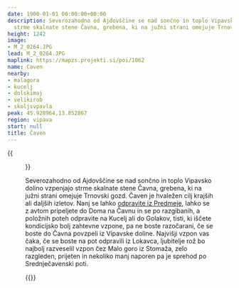 ```yaml
---
date: 1900-01-01 00:00:00+00:00
description: Severozahodno od Ajdovščine se nad sončno in toplo Vipavsko dolino vzpenjajo
  strme skalnate stene Čavna, grebena, ki na južni strani omejuje Trnovski gozd.
height: 1242
image:
- M_2_0264.JPG
lead: M_2_0264.JPG
maplink: https://mapzs.projekti.si/poi/1062
name: Caven
nearby:
- malagora
- kucelj
- dolskimaj
- velikirob
- skoljsvpavla
peak: 45.928964,13.852867
region: vipava
start: null
title: Čaven
---
```

{{<figure src="M_2_0264.JPG" caption="Pogled na Čaven iz Vipavske doline">}}

Severozahodno od Ajdovščine se nad sončno in toplo Vipavsko dolino vzpenjajo strme skalnate stene Čavna, grebena, ki na južni strani omejuje Trnovski gozd. Čaven je hvaležen cilj krajših ali daljših izletov. Nanj se lahko [odpravite iz Predmeje](../kucelj), lahko se z avtom pripeljete do Doma na Čavnu in se po razgibanih, a položnih poteh odpravite na Kucelj ali do Golakov, tisti, ki iščete kondicijsko bolj zahtevne vzpone, pa ne boste razočarani, če se boste do Čavna povzpeli iz Vipavske doline. Najvišji vzpon vas čaka, če se boste na pot odpravili iz Lokavca, ljubitelje rož bo najbolj razveselil vzpon čez Malo goro iz Stomaža, zelo razgleden, prijeten in nekoliko manj naporen pa je sprehod po Srednječavenski poti.

{{<multipath-hike-list>}}